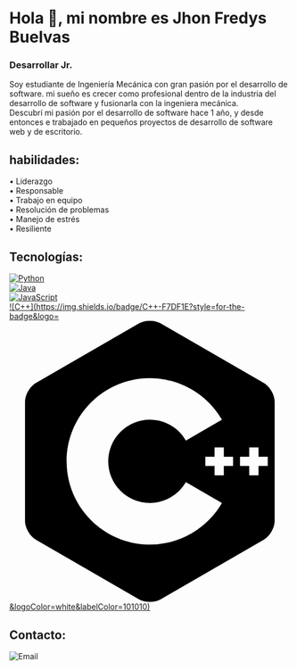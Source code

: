 # Hola 👋, mi nombre es Jhon Fredys Buelvas

### Desarrollar Jr. 

Soy estudiante de Ingeniería Mecánica con gran pasión por el desarrollo de software. mi sueño es crecer como profesional dentro de la industria del desarrollo de software y fusionarla con la ingeniera mecánica. </br>
Descubrí mi pasión por el desarrollo de software hace 1 año, y desde entonces e trabajado en pequeños proyectos de desarrollo de software web y de escritorio.  

## habilidades: 

•	Liderazgo </br>
•	Responsable </br>
•	Trabajo en equipo </br>
•	Resolución de problemas </br>
•	Manejo de estrés  </br>
•	Resiliente </br>

## Tecnologías:

[![Python](https://img.shields.io/badge/Python-007396?style=for-the-badge&logo=python&logoColor=white&labelColor=101010)]() </br>
[![Java](https://img.shields.io/badge/Java-red?style=for-the-badge&logo=java&logoColor=white&labelColor=101010)]() </br>
[![JavaScript](https://img.shields.io/badge/JavaScript-F7DF1E?style=for-the-badge&logo=javascript&logoColor=white&labelColor=101010)]() </br>
[![C++](https://img.shields.io/badge/C++-F7DF1E?style=for-the-badge&logo=<svg role="img" viewBox="0 0 24 24" xmlns="http://www.w3.org/2000/svg"><title>C++</title><path d="M22.394 6c-.167-.29-.398-.543-.652-.69L12.926.22c-.509-.294-1.34-.294-1.848 0L2.26 5.31c-.508.293-.923 1.013-.923 1.6v10.18c0 .294.104.62.271.91.167.29.398.543.652.69l8.816 5.09c.508.293 1.34.293 1.848 0l8.816-5.09c.254-.147.485-.4.652-.69.167-.29.27-.616.27-.91V6.91c.003-.294-.1-.62-.268-.91zM12 19.11c-3.92 0-7.109-3.19-7.109-7.11 0-3.92 3.19-7.11 7.11-7.11a7.133 7.133 0 016.156 3.553l-3.076 1.78a3.567 3.567 0 00-3.08-1.78A3.56 3.56 0 008.444 12 3.56 3.56 0 0012 15.555a3.57 3.57 0 003.08-1.778l3.078 1.78A7.135 7.135 0 0112 19.11zm7.11-6.715h-.79v.79h-.79v-.79h-.79v-.79h.79v-.79h.79v.79h.79zm2.962 0h-.79v.79h-.79v-.79h-.79v-.79h.79v-.79h.79v.79h.79z"/></svg>&logoColor=white&labelColor=101010)]() </br>

## Contacto: 

![Email](https://img.shields.io/badge/jhonfredysbuelvas@hotmail.com-D14836?style=flat-square&logo=gmail&logoColor=white&labelColor=101010)
</br>

